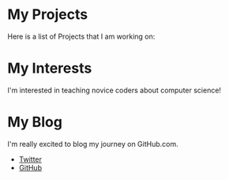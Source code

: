 # My Projects
Here is a list of Projects that I am working on:
# My Interests
I'm interested in teaching novice coders about computer science!
# My Blog
I'm really excited to blog my journey on GitHub.com.
<ul>
<li><a href="https://twitter.com/{{ site.twitter_username}}">Twitter</a></li>
<li><a href="https://github.com/{{ site.github_username}}">GitHub</a></li>
</ul>
